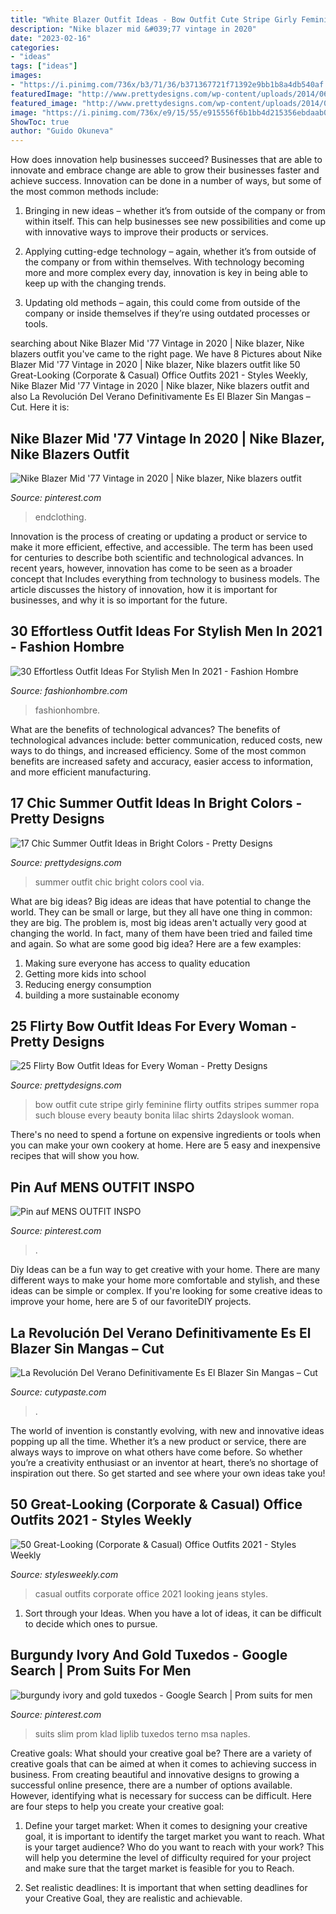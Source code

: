 ```yaml
---
title: "White Blazer Outfit Ideas - Bow Outfit Cute Stripe Girly Feminine Flirty Outfits Stripes Summer Ropa Such Blouse Every Beauty Bonita Lilac Shirts 2dayslook Woman"
description: "Nike blazer mid &#039;77 vintage in 2020"
date: "2023-02-16"
categories:
- "ideas"
tags: ["ideas"]
images:
- "https://i.pinimg.com/736x/b3/71/36/b371367721f71392e9bb1b8a4db540af.jpg"
featuredImage: "http://www.prettydesigns.com/wp-content/uploads/2014/06/Chic-Summer-Outfit.jpg"
featured_image: "http://www.prettydesigns.com/wp-content/uploads/2014/06/Chic-Summer-Outfit.jpg"
image: "https://i.pinimg.com/736x/e9/15/55/e915556f6b1bb4d215356ebdaab0b30c.jpg"
ShowToc: true
author: "Guido Okuneva"
---
```



How does innovation help businesses succeed?
Businesses that are able to innovate and embrace change are able to grow their businesses faster and achieve success. Innovation can be done in a number of ways, but some of the most common methods include:
1. Bringing in new ideas – whether it’s from outside of the company or from within itself. This can help businesses see new possibilities and come up with innovative ways to improve their products or services.

2. Applying cutting-edge technology – again, whether it’s from outside of the company or from within themselves. With technology becoming more and more complex every day, innovation is key in being able to keep up with the changing trends.

3. Updating old methods – again, this could come from outside of the company or inside themselves if they’re using outdated processes or tools.

	

		
searching about Nike Blazer Mid &#039;77 Vintage in 2020 | Nike blazer, Nike blazers outfit you've came to the right page. We have 8 Pictures about Nike Blazer Mid &#039;77 Vintage in 2020 | Nike blazer, Nike blazers outfit like 50 Great-Looking (Corporate &amp; Casual) Office Outfits 2021 - Styles Weekly, Nike Blazer Mid &#039;77 Vintage in 2020 | Nike blazer, Nike blazers outfit and also La Revolución Del Verano Definitivamente Es El Blazer Sin Mangas – Cut. Here it is:
		
    
## Nike Blazer Mid &#039;77 Vintage In 2020 | Nike Blazer, Nike Blazers Outfit

<img loading=lazy src="https://i.pinimg.com/736x/7d/16/f3/7d16f3bc5ebcc573d035f1d304296d47.jpg" onerror="this.onerror=null;this.src='https://tse4.mm.bing.net/th?id=OIP.8EOEXAvVkPBpspr7cavd6gHaLH&amp;pid=15.1';" alt="Nike Blazer Mid &#039;77 Vintage in 2020 | Nike blazer, Nike blazers outfit">

_Source: pinterest.com_

>endclothing. 

	

Innovation is the process of creating or updating a product or service to make it more efficient, effective, and accessible. The term has been used for centuries to describe both scientific and technological advances. In recent years, however, innovation has come to be seen as a broader concept that Includes everything from technology to business models. The article discusses the history of innovation, how it is important for businesses, and why it is so important for the future.

    
## 30 Effortless Outfit Ideas For Stylish Men In 2021 - Fashion Hombre

<img loading=lazy src="https://www.fashionhombre.com/wp-content/uploads/2019/07/Effortless-Outfit-Ideas-For-Stylish-Men-In-2019-2.jpg" onerror="this.onerror=null;this.src='https://tse2.mm.bing.net/th?id=OIP.ZkZO0U5Lwgn7XJOnJ1e0BQHaKJ&amp;pid=15.1';" alt="30 Effortless Outfit Ideas For Stylish Men In 2021 - Fashion Hombre">

_Source: fashionhombre.com_

>fashionhombre. 

	

What are the benefits of technological advances?
The benefits of technological advances include: better communication, reduced costs, new ways to do things, and increased efficiency. Some of the most common benefits are increased safety and accuracy, easier access to information, and more efficient manufacturing.

    
## 17 Chic Summer Outfit Ideas In Bright Colors - Pretty Designs

<img loading=lazy src="http://www.prettydesigns.com/wp-content/uploads/2014/06/Chic-Summer-Outfit.jpg" onerror="this.onerror=null;this.src='https://tse2.mm.bing.net/th?id=OIP.YPBAn0ImFOHGF9vsnu9yVAHaK3&amp;pid=15.1';" alt="17 Chic Summer Outfit Ideas in Bright Colors - Pretty Designs">

_Source: prettydesigns.com_

>summer outfit chic bright colors cool via. 

	

What are big ideas?
Big ideas are ideas that have potential to change the world. They can be small or large, but they all have one thing in common: they are big. The problem is, most big ideas aren't actually very good at changing the world. In fact, many of them have been tried and failed time and again. So what are some good big idea? Here are a few examples: 
1. Making sure everyone has access to quality education 
2. Getting more kids into school 
3. Reducing energy consumption 
4. building a more sustainable economy 

    
## 25 Flirty Bow Outfit Ideas For Every Woman - Pretty Designs

<img loading=lazy src="http://www.prettydesigns.com/wp-content/uploads/2014/05/Stripe-Outfit-with-a-Bow.jpg" onerror="this.onerror=null;this.src='https://tse3.mm.bing.net/th?id=OIP.ZlwpkjQA5kFfOjPR_WI00wHaLI&amp;pid=15.1';" alt="25 Flirty Bow Outfit Ideas for Every Woman - Pretty Designs">

_Source: prettydesigns.com_

>bow outfit cute stripe girly feminine flirty outfits stripes summer ropa such blouse every beauty bonita lilac shirts 2dayslook woman. 

	

There's no need to spend a fortune on expensive ingredients or tools when you can make your own cookery at home. Here are 5 easy and inexpensive recipes that will show you how.

    
## Pin Auf MENS OUTFIT INSPO

<img loading=lazy src="https://i.pinimg.com/736x/b3/71/36/b371367721f71392e9bb1b8a4db540af.jpg" onerror="this.onerror=null;this.src='https://tse4.mm.bing.net/th?id=OIP.7ZqmapDFKshyNAhQB81umQHaOs&amp;pid=15.1';" alt="Pin auf MENS OUTFIT INSPO">

_Source: pinterest.com_

>. 

	

Diy Ideas can be a fun way to get creative with your home. There are many different ways to make your home more comfortable and stylish, and these ideas can be simple or complex. If you're looking for some creative ideas to improve your home, here are 5 of our favoriteDIY projects.

    
## La Revolución Del Verano Definitivamente Es El Blazer Sin Mangas – Cut

<img loading=lazy src="https://www.cutypaste.com/wp-content/uploads/2019/02/blazer-sin-mangas55.jpg" onerror="this.onerror=null;this.src='https://tse1.mm.bing.net/th?id=OIP.9GUMTG2t1SJZehvNcHp79gHaLH&amp;pid=15.1';" alt="La Revolución Del Verano Definitivamente Es El Blazer Sin Mangas – Cut">

_Source: cutypaste.com_

>. 

	

The world of invention is constantly evolving, with new and innovative ideas popping up all the time. Whether it’s a new product or service, there are always ways to improve on what others have come before. So whether you’re a creativity enthusiast or an inventor at heart, there’s no shortage of inspiration out there. So get started and see where your own ideas take you!

    
## 50 Great-Looking (Corporate &amp; Casual) Office Outfits 2021 - Styles Weekly

<img loading=lazy src="https://stylesweekly.com/wp-content/uploads/2018/01/50-great-looking-corporate-and-casual-work-outfits-for-women-4.jpg" onerror="this.onerror=null;this.src='https://tse1.mm.bing.net/th?id=OIP.af6CiGjQfkyyya2sKFBWyAHaLb&amp;pid=15.1';" alt="50 Great-Looking (Corporate &amp; Casual) Office Outfits 2021 - Styles Weekly">

_Source: stylesweekly.com_

>casual outfits corporate office 2021 looking jeans styles. 

	

1. Sort through your Ideas. When you have a lot of ideas, it can be difficult to decide which ones to pursue.

    
## Burgundy Ivory And Gold Tuxedos - Google Search | Prom Suits For Men

<img loading=lazy src="https://i.pinimg.com/736x/e9/15/55/e915556f6b1bb4d215356ebdaab0b30c.jpg" onerror="this.onerror=null;this.src='https://tse3.mm.bing.net/th?id=OIP.wVNZZltByibMfVPsTFhiKQAAAA&amp;pid=15.1';" alt="burgundy ivory and gold tuxedos - Google Search | Prom suits for men">

_Source: pinterest.com_

>suits slim prom klad liplib tuxedos terno msa naples. 

	

Creative goals: What should your creative goal be?
There are a variety of creative goals that can be aimed at when it comes to achieving success in business. From creating beautiful and innovative designs to growing a successful online presence, there are a number of options available. However, identifying what is necessary for success can be difficult. Here are four steps to help you create your creative goal:
1. Define your target market: When it comes to designing your creative goal, it is important to identify the target market you want to reach. What is your target audience? Who do you want to reach with your work? This will help you determine the level of difficulty required for your project and make sure that the target market is feasible for you to Reach.

2. Set realistic deadlines: It is important that when setting deadlines for your Creative Goal, they are realistic and achievable.

